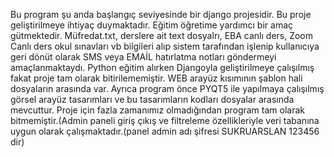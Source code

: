 Bu program şu anda başlangıç seviyesinde bir django projesidir. Bu proje geliştirilmeye ihtiyaç duymaktadır. Eğitim öğretime yardımcı bir amaç gütmektedir. Müfredat.txt, 
derslere ait text dosyalrı, EBA canlı ders, Zoom Canlı ders okul sınavları vb bilgileri alıp sistem tarafından işlenip kullanıcıya geri dönüt olarak SMS  veya EMAİL
hatırlatma notları göndermeyi amaçlanmaktaydı. Python eğitim alırken Djangoyla geliştirilmeye çalışılmış fakat proje tam olarak bitirilememiştir. 
WEB arayüz kısımının şablon hali dosyaların arasında var. Ayrıca program önce PYQT5 ile yapılmaya çalışılmış görsel arayüz tasarımları ve bu tasarımların kodları dosyalar
arasında mevcuttur. Proje için fazla zamanımız olmadığından program tam olarak bitmemiştir.(Admin paneli giriş çıkış ve filtreleme özellikleriyle veri tabanına uygun olarak çalışmaktadır.(panel admin adı şifresi SUKRUARSLAN 123456 dir)
